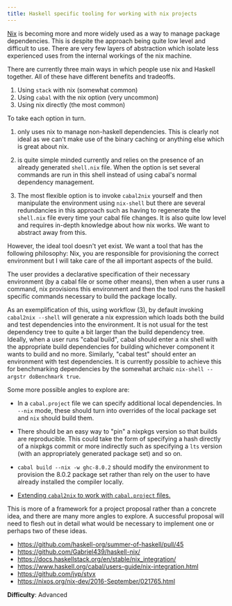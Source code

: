 ```yaml
---
title: Haskell specific tooling for working with nix projects
---
```


[Nix](https://nixos.org/nix/) is becoming more and more widely used as a way to
manage package dependencies.  This is despite the approach being quite low level
and difficult to use. There are very few layers of abstraction which isolate
less experienced uses from the internal workings of the nix machine.

There are currently three main ways in which people use nix and Haskell together.
All of these have different benefits and tradeoffs.

1. Using `stack` with nix (somewhat common)
2. Using `cabal` with the nix option (very uncommon)
3. Using nix directly (the most common)

To take each option in turn.

1.  only uses nix to manage non-haskell dependencies. This is clearly not ideal
    as we can't make use of the binary caching or anything else which is great
    about nix.

2.  is quite simple minded currently and relies on the presence of an already
    generated `shell.nix` file. When the option is set several commands are run
    in this shell instead of using cabal's normal dependency management.

3.  The most flexible option is to invoke `cabal2nix` yourself and then
    manipulate the environment using `nix-shell` but there are several
    redundancies in this approach such as having to regenerate the `shell.nix`
    file every time your cabal file changes.  It is also quite low level and
    requires in-depth knowledge about how nix works. We want to abstract away
    from this.

However, the ideal tool doesn't yet exist. We want a tool that has the following philosophy:
Nix, you are responsible for provisioning the correct environment but I will take
care of the all important aspects of the build.

The user provides a declarative specification of their necessary environment (by a cabal file
or some other means), then when a user runs a command, nix provisions this
environment and then the tool runs the haskell specific commands necessary to
build the package locally.

As an exemplification of this, using workflow (3), by default invoking `cabal2nix --shell`
will generate a nix expression which loads both the build and test dependencies into the
environment. It is not usual for the test dependency tree to quite a bit larger than the
build dependency tree. Ideally, when a user runs "cabal build", cabal should enter
a nix shell with the appropriate build dependencies for building whichever component
it wants to build and no more. Similarly, "cabal test" should enter an
environment with test dependencies. It is currently possible to achieve this
for benchmarking dependencies by the somewhat archaic `nix-shell --argstr doBenchmark true`.

Some more possible angles to explore are:

* In a `cabal.project` file we can specify additional local dependencies.
In `--nix` mode, these should turn into overrides of the local package set and `nix` should
build them.

* There should be an easy way to "pin" a nixpkgs version so that builds are reproducible.
This could take the form of specifying a hash directly of a nixpkgs commit or more indirectly
such as specifying a `lts` version (with an appropriately generated package set) and so on.

* `cabal build --nix -w ghc-8.0.2` should modify the environment to provision the
  8.0.2 package set rather than rely on the user to have already installed the
  compiler locally.

* [Extending `cabal2nix` to work with `cabal.project` files.](https://github.com/haskell-org/summer-of-haskell/pull/45#issuecomment-361255425)

This is more of a framework for a project proposal rather than a concrete idea,
and there are many more angles to explore. A successful proposal will need to
flesh out in detail what would be necessary to implement one or perhaps two of
these ideas.

- https://github.com/haskell-org/summer-of-haskell/pull/45
- https://github.com/Gabriel439/haskell-nix/
- https://docs.haskellstack.org/en/stable/nix_integration/
- https://www.haskell.org/cabal/users-guide/nix-integration.html
- https://github.com/jyp/styx
- https://nixos.org/nix-dev/2016-September/021765.html

**Difficulty**: Advanced
